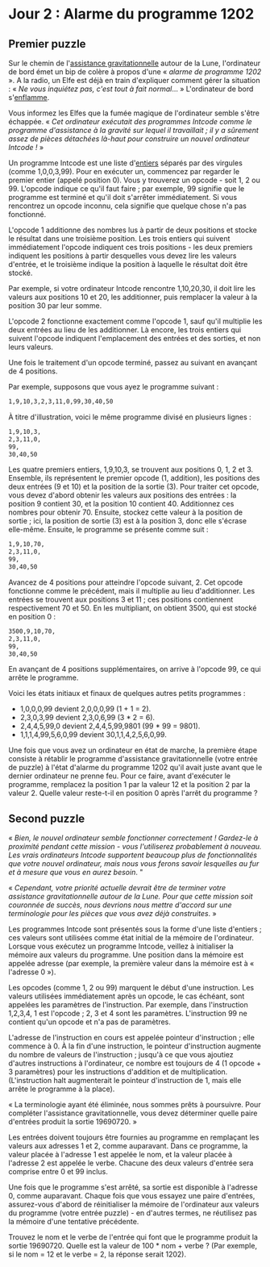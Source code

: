 # Jour 2 : Alarme du programme 1202

## Premier puzzle

Sur le chemin de l'[assistance gravitationnelle](https://fr.wikipedia.org/wiki/Assistance_gravitationnelle) autour de la Lune, l'ordinateur de bord émet un bip de colère à propos d'une « *alarme de programme 1202* ». A la radio, un Elfe est déjà en train d'expliquer comment gérer la situation : « *Ne vous inquiétez pas, c'est tout à fait normal*... » L'ordinateur de bord s'[enflamme](https://fr.wikipedia.org/wiki/Halt_and_Catch_Fire).

Vous informez les Elfes que la fumée magique de l'ordinateur semble s'être échappée. « *Cet ordinateur exécutait des programmes Intcode comme le programme d'assistance à la gravité sur lequel il travaillait ; il y a sûrement assez de pièces détachées là-haut pour construire un nouvel ordinateur Intcode !* »

Un programme Intcode est une liste d'[entiers](https://fr.wikipedia.org/wiki/Entier_relatif) séparés par des virgules (comme 1,0,0,3,99). Pour en exécuter un, commencez par regarder le premier entier (appelé position 0). Vous y trouverez un opcode - soit 1, 2 ou 99. L'opcode indique ce qu'il faut faire ; par exemple, 99 signifie que le programme est terminé et qu'il doit s'arrêter immédiatement. Si vous rencontrez un opcode inconnu, cela signifie que quelque chose n'a pas fonctionné.

L'opcode 1 additionne des nombres lus à partir de deux positions et stocke le résultat dans une troisième position. Les trois entiers qui suivent immédiatement l'opcode indiquent ces trois positions - les deux premiers indiquent les positions à partir desquelles vous devez lire les valeurs d'entrée, et le troisième indique la position à laquelle le résultat doit être stocké.

Par exemple, si votre ordinateur Intcode rencontre 1,10,20,30, il doit lire les valeurs aux positions 10 et 20, les additionner, puis remplacer la valeur à la position 30 par leur somme.

L'opcode 2 fonctionne exactement comme l'opcode 1, sauf qu'il multiplie les deux entrées au lieu de les additionner. Là encore, les trois entiers qui suivent l'opcode indiquent l'emplacement des entrées et des sorties, et non leurs valeurs.

Une fois le traitement d'un opcode terminé, passez au suivant en avançant de 4 positions.

Par exemple, supposons que vous ayez le programme suivant :
```txt
1,9,10,3,2,3,11,0,99,30,40,50
```

À titre d'illustration, voici le même programme divisé en plusieurs lignes :
```txt
1,9,10,3,
2,3,11,0,
99,
30,40,50
```

Les quatre premiers entiers, 1,9,10,3, se trouvent aux positions 0, 1, 2 et 3. Ensemble, ils représentent le premier opcode (1, addition), les positions des deux entrées (9 et 10) et la position de la sortie (3). Pour traiter cet opcode, vous devez d'abord obtenir les valeurs aux positions des entrées : la position 9 contient 30, et la position 10 contient 40. Additionnez ces nombres pour obtenir 70. Ensuite, stockez cette valeur à la position de sortie ; ici, la position de sortie (3) est à la position 3, donc elle s'écrase elle-même. Ensuite, le programme se présente comme suit :
```txt
1,9,10,70,
2,3,11,0,
99,
30,40,50
```

Avancez de 4 positions pour atteindre l'opcode suivant, 2. Cet opcode fonctionne comme le précédent, mais il multiplie au lieu d'additionner. Les entrées se trouvent aux positions 3 et 11 ; ces positions contiennent respectivement 70 et 50. En les multipliant, on obtient 3500, qui est stocké en position 0 :
```txt
3500,9,10,70,
2,3,11,0,
99,
30,40,50
```

En avançant de 4 positions supplémentaires, on arrive à l'opcode 99, ce qui arrête le programme.

Voici les états initiaux et finaux de quelques autres petits programmes :

   - 1,0,0,0,99 devient 2,0,0,0,99 (1 + 1 = 2).
   - 2,3,0,3,99 devient 2,3,0,6,99 (3 * 2 = 6).
   - 2,4,4,5,99,0 devient 2,4,4,5,99,9801 (99 * 99 = 9801).
   - 1,1,1,4,99,5,6,0,99 devient 30,1,1,4,2,5,6,0,99.

Une fois que vous avez un ordinateur en état de marche, la première étape consiste à rétablir le programme d'assistance gravitationnelle (votre entrée de puzzle) à l'état d'alarme du programme 1202 qu'il avait juste avant que le dernier ordinateur ne prenne feu. Pour ce faire, avant d'exécuter le programme, remplacez la position 1 par la valeur 12 et la position 2 par la valeur 2. Quelle valeur reste-t-il en position 0 après l'arrêt du programme ?

## Second puzzle

« *Bien, le nouvel ordinateur semble fonctionner correctement ! Gardez-le à proximité pendant cette mission - vous l'utiliserez probablement à nouveau. Les vrais ordinateurs Intcode supportent beaucoup plus de fonctionnalités que votre nouvel ordinateur, mais nous vous ferons savoir lesquelles au fur et à mesure que vous en aurez besoin*. "

« *Cependant, votre priorité actuelle devrait être de terminer votre assistance gravitationnelle autour de la Lune. Pour que cette mission soit couronnée de succès, nous devrions nous mettre d'accord sur une terminologie pour les pièces que vous avez déjà construites*. »

Les programmes Intcode sont présentés sous la forme d'une liste d'entiers ; ces valeurs sont utilisées comme état initial de la mémoire de l'ordinateur. Lorsque vous exécutez un programme Intcode, veillez à initialiser la mémoire aux valeurs du programme. Une position dans la mémoire est appelée adresse (par exemple, la première valeur dans la mémoire est à « l'adresse 0 »).

Les opcodes (comme 1, 2 ou 99) marquent le début d'une instruction. Les valeurs utilisées immédiatement après un opcode, le cas échéant, sont appelées les paramètres de l'instruction. Par exemple, dans l'instruction 1,2,3,4, 1 est l'opcode ; 2, 3 et 4 sont les paramètres. L'instruction 99 ne contient qu'un opcode et n'a pas de paramètres.

L'adresse de l'instruction en cours est appelée pointeur d'instruction ; elle commence à 0. À la fin d'une instruction, le pointeur d'instruction augmente du nombre de valeurs de l'instruction ; jusqu'à ce que vous ajoutiez d'autres instructions à l'ordinateur, ce nombre est toujours de 4 (1 opcode + 3 paramètres) pour les instructions d'addition et de multiplication. (L'instruction halt augmenterait le pointeur d'instruction de 1, mais elle arrête le programme à la place).

« La terminologie ayant été éliminée, nous sommes prêts à poursuivre. Pour compléter l'assistance gravitationnelle, vous devez déterminer quelle paire d'entrées produit la sortie 19690720. »

Les entrées doivent toujours être fournies au programme en remplaçant les valeurs aux adresses 1 et 2, comme auparavant. Dans ce programme, la valeur placée à l'adresse 1 est appelée le nom, et la valeur placée à l'adresse 2 est appelée le verbe. Chacune des deux valeurs d'entrée sera comprise entre 0 et 99 inclus.

Une fois que le programme s'est arrêté, sa sortie est disponible à l'adresse 0, comme auparavant. Chaque fois que vous essayez une paire d'entrées, assurez-vous d'abord de réinitialiser la mémoire de l'ordinateur aux valeurs du programme (votre entrée puzzle) - en d'autres termes, ne réutilisez pas la mémoire d'une tentative précédente.

Trouvez le nom et le verbe de l'entrée qui font que le programme produit la sortie 19690720. Quelle est la valeur de 100 * nom + verbe ? (Par exemple, si le nom = 12 et le verbe = 2, la réponse serait 1202).
